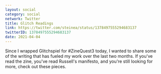 ```yaml
---
layout: social
category: social
network: Twitter
title: Glitch Readings
link: https://twitter.com/steinea/status/1378497555294683137
twitterID: 1378497555294683137
date: 2021-04-04
---
```


Since I wrapped Glitchspiel for #ZineQuest3 today, I wanted to share some of the writing that has fueled my work over the last two months. If you've read the zine, you've read Russell's manifesto, and you're still looking for more, check out these pieces.
